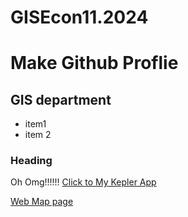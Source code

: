 # GISEcon11.2024
# Make Github Proflie
## GIS department 
- item1
- item 2
### Heading

Oh Omg!!!!!!
[Click to My Kepler App](https://kepler.gl/demo?mapUrl=https://raw.githubusercontent.com/newkanok/GISEcon11.2024/refs/heads/main/kepler.gl.json)


[Web Map page](https://newkanok.github.io/GISEcon11.2024//)